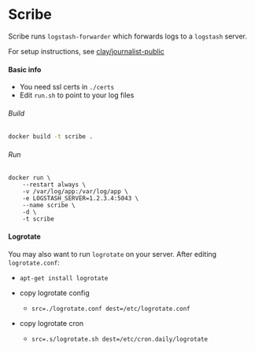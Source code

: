 # Scribe
Scribe runs `logstash-forwarder` which forwards logs to a `logstash` server.

For setup instructions, see [clay/journalist-public](https://github.com/claydotio/journalist-public)

#### Basic info

  - You need ssl certs in `./certs`
  - Edit `run.sh` to point to your log files

###### Build

```bash
docker build -t scribe .
```

###### Run

```
docker run \
    --restart always \
    -v /var/log/app:/var/log/app \
    -e LOGSTASH_SERVER=1.2.3.4:5043 \
    --name scribe \
    -d \
    -t scribe
```

#### Logrotate

You may also want to run `logrotate` on your server.
After editing `logrotate.conf`:

  - `apt-get install logrotate`
  - copy logrotate config
    - `src=./logrotate.conf dest=/etc/logrotate.conf`

  - copy logrotate cron
    - `src=.s/logrotate.sh dest=/etc/cron.daily/logrotate`
